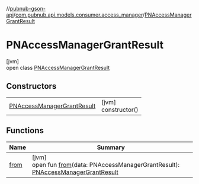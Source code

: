 //[pubnub-gson-api](../../../index.md)/[com.pubnub.api.models.consumer.access_manager](../index.md)/[PNAccessManagerGrantResult](index.md)

# PNAccessManagerGrantResult

[jvm]\
open class [PNAccessManagerGrantResult](index.md)

## Constructors

| | |
|---|---|
| [PNAccessManagerGrantResult](-p-n-access-manager-grant-result.md) | [jvm]<br>constructor() |

## Functions

| Name | Summary |
|---|---|
| [from](from.md) | [jvm]<br>open fun [from](from.md)(data: PNAccessManagerGrantResult): [PNAccessManagerGrantResult](index.md) |
